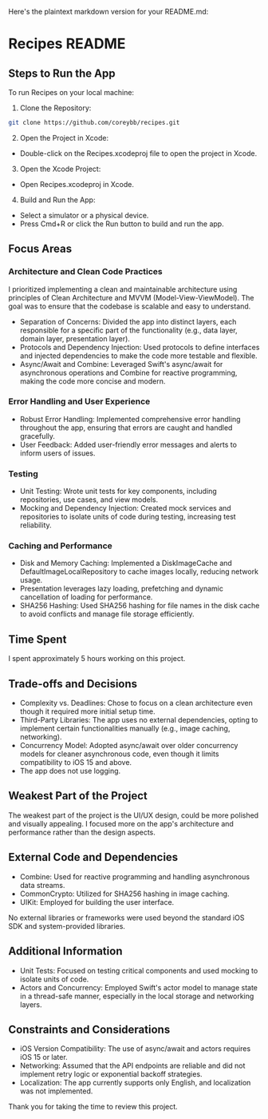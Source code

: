 Here's the plaintext markdown version for your README.md:

# Recipes README

## Steps to Run the App

To run Recipes on your local machine:

1. Clone the Repository:
```bash
git clone https://github.com/coreybb/recipes.git
```

2. Open the Project in Xcode:
- Double-click on the Recipes.xcodeproj file to open the project in Xcode.

3. Open the Xcode Project:
- Open Recipes.xcodeproj in Xcode.

4. Build and Run the App:
- Select a simulator or a physical device.
- Press Cmd+R or click the Run button to build and run the app.

## Focus Areas

### Architecture and Clean Code Practices

I prioritized implementing a clean and maintainable architecture using principles of Clean Architecture and MVVM (Model-View-ViewModel). The goal was to ensure that the codebase is scalable and easy to understand.

- Separation of Concerns: Divided the app into distinct layers, each responsible for a specific part of the functionality (e.g., data layer, domain layer, presentation layer).
- Protocols and Dependency Injection: Used protocols to define interfaces and injected dependencies to make the code more testable and flexible.
- Async/Await and Combine: Leveraged Swift's async/await for asynchronous operations and Combine for reactive programming, making the code more concise and modern.

### Error Handling and User Experience

- Robust Error Handling: Implemented comprehensive error handling throughout the app, ensuring that errors are caught and handled gracefully.
- User Feedback: Added user-friendly error messages and alerts to inform users of issues.

### Testing

- Unit Testing: Wrote unit tests for key components, including repositories, use cases, and view models.
- Mocking and Dependency Injection: Created mock services and repositories to isolate units of code during testing, increasing test reliability.

### Caching and Performance

- Disk and Memory Caching: Implemented a DiskImageCache and DefaultImageLocalRepository to cache images locally, reducing network usage.
- Presentation leverages lazy loading, prefetching and dynamic cancellation of loading for performance.
- SHA256 Hashing: Used SHA256 hashing for file names in the disk cache to avoid conflicts and manage file storage efficiently.

## Time Spent

I spent approximately 5 hours working on this project. 

## Trade-offs and Decisions

- Complexity vs. Deadlines: Chose to focus on a clean architecture even though it required more initial setup time.
- Third-Party Libraries: The app uses no external dependencies, opting to implement certain functionalities manually (e.g., image caching, networking).
- Concurrency Model: Adopted async/await over older concurrency models for cleaner asynchronous code, even though it limits compatibility to iOS 15 and above.
- The app does not use logging.

## Weakest Part of the Project

The weakest part of the project is the UI/UX design, could be more polished and visually appealing. I focused more on the app's architecture and performance rather than the design aspects.

## External Code and Dependencies

- Combine: Used for reactive programming and handling asynchronous data streams.
- CommonCrypto: Utilized for SHA256 hashing in image caching.
- UIKit: Employed for building the user interface.

No external libraries or frameworks were used beyond the standard iOS SDK and system-provided libraries.

## Additional Information

- Unit Tests: Focused on testing critical components and used mocking to isolate units of code.
- Actors and Concurrency: Employed Swift's actor model to manage state in a thread-safe manner, especially in the local storage and networking layers.

## Constraints and Considerations

- iOS Version Compatibility: The use of async/await and actors requires iOS 15 or later.
- Networking: Assumed that the API endpoints are reliable and did not implement retry logic or exponential backoff strategies.
- Localization: The app currently supports only English, and localization was not implemented.

Thank you for taking the time to review this project.

